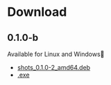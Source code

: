 # Download

## 0.1.0-b

Available for Linux and Windows:tada:

* [shots_0.1.0-2_amd64.deb](http://shots.binjo.ru/downloads/shots_0.1.0-2_amd64.deb) <br />
* [.exe](link) <br />
